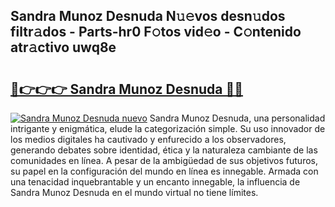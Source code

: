## Sandra Munoz Desnuda N𝚞𝚎vos desn𝚞dos filtr𝚊dos - Parts-hr0 F𝚘tos vid𝚎o - C𝚘ntenido atr𝚊ctivo uwq8e

# <h2><a href="http://mb47euh.tromn.icu/?c=Sandra+Munoz+Desnuda">🔗👉👉👉 Sandra Munoz Desnuda 🔗🔗</a></h2>

[![Sandra Munoz Desnuda nuevo](https://i.imgur.com/pEAQMta.gif)](http://mb47euh.tromn.icu/?c=Sandra+Munoz+Desnuda)
Sandra Munoz Desnuda, una personalidad intrigante y enigmática, elude la categorización simple. Su uso innovador de los medios digitales ha cautivado y enfurecido a los observadores, generando debates sobre identidad, ética y la naturaleza cambiante de las comunidades en línea. A pesar de la ambigüedad de sus objetivos futuros, su papel en la configuración del mundo en línea es innegable. Armada con una tenacidad inquebrantable y un encanto innegable, la influencia de Sandra Munoz Desnuda en el mundo virtual no tiene límites.

